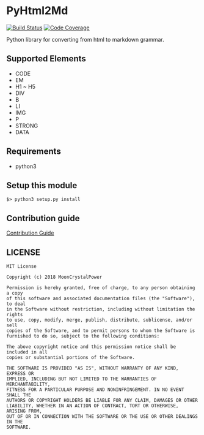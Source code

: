 # PyHtml2Md
[![Build Status](https://travis-ci.org/MoonCrystalPower/PyHtml2Md.svg?branch=master)](https://travis-ci.org/MoonCrystalPower/PyHtml2Md)
[![Code Coverage](https://img.shields.io/codecov/c/github/MoonCrystalPower/PyHtml2Md/master.svg?label=branch%20coverage)](https://codecov.io/github/MoonCrystalPower/PyHtml2Md?branch=master)

Python library for converting from html to markdown grammar.

## Supported Elements
* CODE
* EM
* H1 ~ H5
* DIV
* B
* LI
* IMG
* P
* STRONG
* DATA 

## Requirements
* python3

## Setup this module
`$> python3 setup.py install`

## Contribution guide
[Contribution Guide](https://github.com/MoonCrystalPower/PyHtml2Md/blob/master/CONTRIBUTION.md)
## LICENSE
```
MIT License

Copyright (c) 2018 MoonCrystalPower

Permission is hereby granted, free of charge, to any person obtaining a copy
of this software and associated documentation files (the "Software"), to deal
in the Software without restriction, including without limitation the rights
to use, copy, modify, merge, publish, distribute, sublicense, and/or sell
copies of the Software, and to permit persons to whom the Software is
furnished to do so, subject to the following conditions:

The above copyright notice and this permission notice shall be included in all
copies or substantial portions of the Software.

THE SOFTWARE IS PROVIDED "AS IS", WITHOUT WARRANTY OF ANY KIND, EXPRESS OR
IMPLIED, INCLUDING BUT NOT LIMITED TO THE WARRANTIES OF MERCHANTABILITY,
FITNESS FOR A PARTICULAR PURPOSE AND NONINFRINGEMENT. IN NO EVENT SHALL THE
AUTHORS OR COPYRIGHT HOLDERS BE LIABLE FOR ANY CLAIM, DAMAGES OR OTHER
LIABILITY, WHETHER IN AN ACTION OF CONTRACT, TORT OR OTHERWISE, ARISING FROM,
OUT OF OR IN CONNECTION WITH THE SOFTWARE OR THE USE OR OTHER DEALINGS IN THE
SOFTWARE.
```
